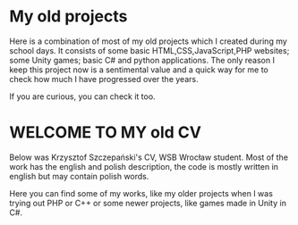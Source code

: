# My old projects
Here is a combination of most of my old projects which I created during my school days.
It consists of some basic HTML,CSS,JavaScript,PHP websites; some Unity games; basic C# and python applications.
The only reason I keep this project now is a sentimental value and a quick way for me to check how much I have progressed over the years.

If you are curious, you can check it too.

# WELCOME TO MY old CV
Below was Krzysztof Szczepański's CV, WSB Wrocław student.
Most of the work has the english and polish description, the code is mostly written in english but may contain polish words.

Here you can find some of my works, like my older projects when I was trying out PHP or C++ or some newer projects, like games made in Unity in C#.
